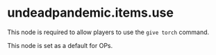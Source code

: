 # undeadpandemic.items.use

This node is required to allow players to use the `give torch` command.

This node is set as a default for OPs.
